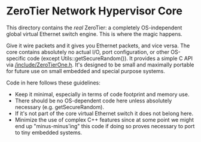 ZeroTier Network Hypervisor Core
======

This directory contains the *real* ZeroTier: a completely OS-independent global virtual Ethernet switch engine. This is where the magic happens.

Give it wire packets and it gives you Ethernet packets, and vice versa. The core contains absolutely no actual I/O, port configuration, or other OS-specific code (except Utils::getSecureRandom()). It provides a simple C API via [/include/ZeroTierOne.h](../include/ZeroTierOne.h). It's designed to be small and maximally portable for future use on small embedded and special purpose systems.

Code in here follows these guidelines:

 - Keep it minimal, especially in terms of code footprint and memory use.
 - There should be no OS-dependent code here unless absolutely necessary (e.g. getSecureRandom).
 - If it's not part of the core virtual Ethernet switch it does not belong here.
 - Minimize the use of complex C++ features since at some point we might end up "minus-minus'ing" this code if doing so proves necessary to port to tiny embedded systems.
